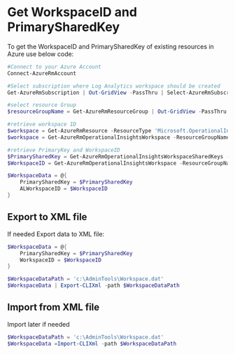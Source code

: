 # Get WorkspaceID and PrimarySharedKey

To get the WorkspaceID and PrimarySharedKey of existing resources in Azure use below code:

```powershell
#Connect to your Azure Account
Connect-AzureRmAccount

#Select subscription where Log Analytics workspace should be created
Get-AzureRmSubscription | Out-GridView -PassThru | Select-AzureRmSubscription

#select resource Group
$resourceGroupName = Get-AzureRmResourceGroup | Out-GridView -PassThru

#retrieve workspace ID
$workspace = Get-AzureRmResource -ResourceType 'Microsoft.OperationalInsights/workspaces' | Out-GridView -PassThru
$workspace = Get-AzureRmOperationalInsightsWorkspace -ResourceGroupName $resourceGroupName.ResourceGroupName | Out-GridView -PassThru

#retrieve PrimaryKey and WorkspaceID
$PrimarySharedKey = Get-AzureRmOperationalInsightsWorkspaceSharedKeys -ResourceGroupName $resourceGroupName.ResourceGroupName -Name $workspace.Name | Select-Object -ExpandProperty PrimarySharedKey
$WorkspaceID = Get-AzureRmOperationalInsightsWorkspace -ResourceGroupName $resourceGroupName.ResourceGroupName -Name $workspace.name | Select-Object -ExpandProperty CustomerId | Select-Object -ExpandProperty Guid

$WorkspaceData = @{
    PrimarySharedKey = $PrimarySharedKey
    ALWorkspaceID = $WorkspaceID
}
```

## Export to XML file

If needed Export data to XML file:

```powershell
$WorkspaceData = @{
    PrimarySharedKey = $PrimarySharedKey
    WorkspaceID = $WorkspaceID
}

$WorkspaceDataPath = 'c:\AdminTools\Workspace.dat'
$WorkspaceData | Export-CLIXml -path $WorkspaceDataPath
```

## Import from XML file

Import later if needed

```powershell
$WorkspaceDataPath = 'c:\AdminTools\Workspace.dat'
$WorkspaceData =Import-CLIXml -path $WorkspaceDataPath
```
